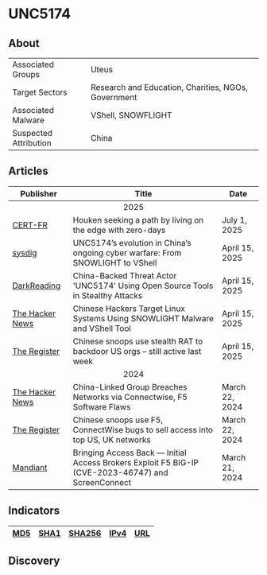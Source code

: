 <h1>UNC5174</h1>

<h2>About</h2>
<table>
  <tr>
    <td>Associated Groups</td>
    <td>Uteus</td>
  </tr>
  <tr>
    <td>Target Sectors</td>
    <td>Research and Education, Charities, NGOs, Government</td>
  </tr>
  <tr>
    <td>Associated Malware</td>
    <td>VShell, SNOWFLIGHT</td>
  </tr>
  <tr>
    <td>Suspected Attribution</td>
    <td>China</td>
  </tr>
</table>

<h2>Articles</h2>
<table>
  <thead>
    <tr>
      <th>Publisher</th>
      <th>Title</th>
      <th>Date</th>
    </tr>
  </thead>
  <tbody>
    <tr>
      <td colspan="100" align="center">2025</td>
    </tr>
    <tr>
      <td>
        <a href="https://www.cert.ssi.gouv.fr/cti/CERTFR-2025-CTI-009/">CERT-FR</a>
      </td>
      <td>Houken seeking a path by living on the edge with zero-days</td>
      <td>July 1, 2025</td>
    </tr>
    <tr>
      <td>
        <a href="https://sysdig.com/blog/unc5174-chinese-threat-actor-vshell/">sysdig</a>
      </td>
      <td>UNC5174’s evolution in China’s ongoing cyber warfare: From SNOWLIGHT to VShell</td>
      <td>April 15, 2025</td>
    </tr>
    <tr>
      <td>
        <a href="https://www.darkreading.com/cyberattacks-data-breaches/china-threat-actor-unc5174-open-source-stealthy-attacks">DarkReading</a>
      </td>
      <td>China-Backed Threat Actor 'UNC5174' Using Open Source Tools in Stealthy Attacks</td>
      <td>April 15, 2025</td>
    </tr>
    <tr>
      <td>
        <a href="https://thehackernews.com/2025/04/chinese-hackers-target-linux-systems.html">The Hacker News</a>
      </td>
      <td>Chinese Hackers Target Linux Systems Using SNOWLIGHT Malware and VShell Tool</td>
      <td>April 15, 2025</td>
    </tr>
    <tr>
      <td>
        <a href="https://www.theregister.com/2025/04/15/chinese_spies_backdoored_us_orgs/">The Register</a>
      </td>
      <td>Chinese snoops use stealth RAT to backdoor US orgs – still active last week</td>
      <td>April 15, 2025</td>
    </tr>
    <tr>
      <td colspan="100" align="center">2024</td>
    </tr>
    <tr>
      <td>
        <a href="https://thehackernews.com/2024/03/china-linked-group-breaches-networks.html">The Hacker News</a>
      </td>
      <td>China-Linked Group Breaches Networks via Connectwise, F5 Software Flaws</td>
      <td>March 22, 2024</td>
    </tr>
    <tr>
      <td>
        <a href="https://www.theregister.com/2024/03/22/china_f5_connectwise_unc5174/">The Register</a>
      </td>
      <td>Chinese snoops use F5, ConnectWise bugs to sell access into top US, UK networks</td>
      <td>March 22, 2024</td>
    </tr>
    <tr>
      <td>
        <a href="https://cloud.google.com/blog/topics/threat-intelligence/initial-access-brokers-exploit-f5-screenconnect">Mandiant</a>
      </td>
      <td>Bringing Access Back — Initial Access Brokers Exploit F5 BIG-IP (CVE-2023-46747) and ScreenConnect</td>
      <td>March 21, 2024</td>
    </tr>
  </tbody>
</table>


<h2>Indicators</h2>
<table>
  <thead>
    <tr>
      <th>
        <a href="https://github.com/PudgyDragon/Threat-Intel/blob/main/All/UNC5174/samples.md5">MD5</a>
      </th>
      <th>
        <a href="https://github.com/PudgyDragon/Threat-Intel/blob/main/All/UNC5174/samples.sha1">SHA1</a>
      </th>
      <th>
        <a href="https://github.com/PudgyDragon/Threat-Intel/blob/main/All/UNC5174/samples.sha256">SHA256</a>
      </th>
      <th>
        <a href="https://github.com/PudgyDragon/Threat-Intel/blob/main/All/UNC5174/IPv4.txt">IPv4</a>
      </th>
      <th>
        <a href="https://github.com/PudgyDragon/Threat-Intel/blob/main/All/UNC5174/url.txt">URL</a>
      </th>
    </tr>
  </thead>
</table>

<h2>Discovery</h2>
